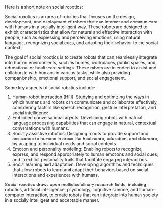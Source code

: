 Here is a short note on social robotics:

Social robotics is an area of robotics that focuses on the design, development, and deployment of robots that can interact and communicate with humans in a socially intelligent way. These robots are designed to exhibit characteristics that allow for natural and effective interaction with people, such as expressing and perceiving emotions, using natural language, recognizing social cues, and adapting their behavior to the social context.

The goal of social robotics is to create robots that can seamlessly integrate into human environments, such as homes, workplaces, public spaces, and educational or healthcare settings. These robots are intended to assist and collaborate with humans in various tasks, while also providing companionship, emotional support, and social engagement.

Some key aspects of social robotics include:

1. Human-robot interaction (HRI): Studying and optimizing the ways in which humans and robots can communicate and collaborate effectively, considering factors like speech recognition, gesture interpretation, and social intelligence.
2. Embodied conversational agents: Developing robots with natural language processing capabilities that can engage in natural, contextual conversations with humans.
3. Socially assistive robotics: Designing robots to provide support and assistance to humans in areas like healthcare, education, and eldercare, by adapting to individual needs and social contexts.
4. Emotion and personality modeling: Enabling robots to recognize, express, and respond appropriately to human emotions and social cues, and to exhibit personality traits that facilitate engaging interactions.
5. Social learning and adaptation: Developing algorithms and techniques that allow robots to learn and adapt their behaviors based on social interactions and experiences with humans.

Social robotics draws upon multidisciplinary research fields, including robotics, artificial intelligence, psychology, cognitive science, and human-computer interaction, to create robots that can integrate into human society in a socially intelligent and acceptable manner.